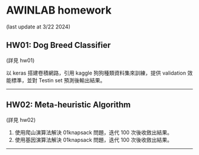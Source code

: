 # AWINLAB homework

(last update at 3/22 2024)

## HW01: Dog Breed Classifier

(詳見 hw01)

以 keras 搭建卷積網路，引用 kaggle 狗狗種類資料集來訓練，提供 validation 效能標準，並對 Testin set 預測後輸出結果。

---

## HW02: Meta-heuristic Algorithm

(詳見 hw02)

1. 使用爬山演算法解決 01knapsack 問題，迭代 100 次後收斂出結果。
2. 使用基因演算法解決 01knapsack 問題，迭代 100 次後收斂出結果。

---
